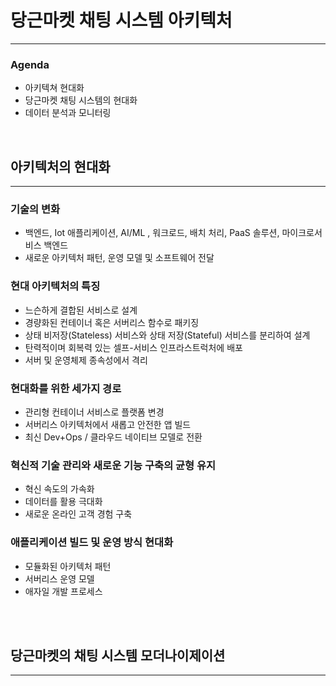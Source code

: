 
# 당근마켓 채팅 시스템 아키텍처 

---


### Agenda

- 아키텍쳐 현대화
- 당근마켓 채팅 시스템의 현대화
- 데이터 분석과 모니터링


<br />

## 아키텍처의 현대화

---


### 기술의 변화

- 백엔드, Iot 애플리케이션, AI/ML , 워크로드, 배치 처리, PaaS 솔루션, 마이크로서비스 백엔드
- 새로운 아키텍처 패턴, 운영 모델 및 소프트웨어 전달

### 현대 아키텍처의 특징

- 느슨하게 결합된 서비스로 설계
- 경량화된 컨테이너 혹은 서버리스 함수로 패키징
- 상태 비저장(Stateless) 서비스와 상태 저장(Stateful) 서비스를 분리하여 설계
- 탄력적이며 회복력 있는 셀프-서비스 인프라스트럭처에 배포
- 서버 및 운영체제 종속성에서 격리

### 현대화를 위한 세가지 경로

- 관리형 컨테이너 서비스로 플랫폼 변경
- 서버리스 아키텍처에서 새롭고 안전한 앱 빌드
- 최신 Dev+Ops / 클라우드 네이티브 모델로 전환

### 혁신적 기술 관리와 새로운 기능 구축의 균형 유지

- 혁신 속도의 가속화
- 데이터를 활용 극대화
- 새로운 온라인 고객 경험 구축

### 애플리케이션 빌드 및 운영 방식 현대화

- 모듈화된 아키텍처 패턴
- 서버리스 운영 모델
- 애자일 개발 프로세스




<br /><br />

## 당근마켓의 채팅 시스템 모더나이제이션

---


